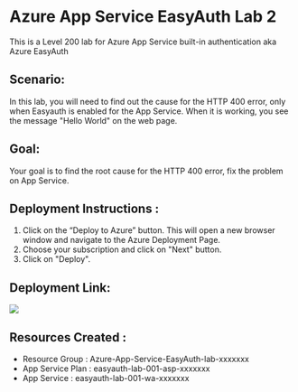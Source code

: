# Azure App Service EasyAuth Lab 2

This is a Level 200 lab for Azure App Service built-in authentication aka Azure EasyAuth  

## Scenario:
In this lab, you will need to find out the cause for the HTTP 400 error, only when Easyauth is enabled for the App Service. 
When it is working, you see the message "Hello World" on the web page.

## Goal:
Your goal is to find the root cause for the HTTP 400 error, fix the problem on App Service.

## Deployment Instructions :
1.	Click on the “Deploy to Azure” button. 
   This will open a new browser window and navigate to the Azure Deployment Page. <br>
2.	Choose your subscription and click on "Next" button. <br>
3.	Click on "Deploy". <br>

## Deployment Link:
<a href="https://portal.azure.com/#create/Microsoft.Template/uri/https://raw.githubusercontent.com/vijaysaayi/Azure-App-Service-Labs/main/Config/Easy%20Auth/Lab%20002%20-%20Troubleshoot%20Http%20400%20error/azuredeploy.json?ptmpl=https://rawcdn.githack.com/vijaysaayi/Azure-App-Service-EasyAuth-lab-001/b23eb336e1a3acac04c7e3b8c2b7a6ca58c94a7d/parameters.azuredeploy.json" target="_blank">
    <img src="https://azurecomcdn.azureedge.net/mediahandler/acomblog/media/Default/blog/deploybutton.png"/>
</a> 

## Resources Created : 
- Resource  Group  : Azure-App-Service-EasyAuth-lab-xxxxxxx
- App Service Plan : easyauth-lab-001-asp-xxxxxxx
- App Service      : easyauth-lab-001-wa-xxxxxxx




